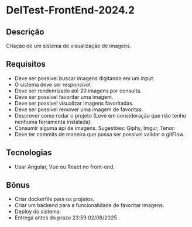 # DelTest-FrontEnd-2024.2

## Descrição
Criação de um sistema de visualização de imagens.

## Requisitos
- Deve ser possível buscar imagens digitando em um input.
- O sistema deve ser responsível.
- Deve ser rendenrizado até 20 imagens por consulta.
- Deve ser possível favoritar uma imagem.
- Deve ser possível visualizar imagens favoritadas.
- Deve ser possível remover uma imagem de favoritas.
- Descrever como rodar o projeto (Leve em consideração que não tenho nenhuma ferramenta instalada).
- Consumir alguma api de imagens. Sugestões: Giphy, Imgur, Tenor.
- Deve ter commits de maneira que possa ser possível validar o gitFlow.

## Tecnologias
- Usar Angular, Vue ou React no front-end.

## Bônus
- Criar dockerfile para os projetos.
- Criar um backend para a funcionalidade de favoritar imagens.
- Deploy do sistema.
- Entrega antes do prazo 23:59 02/08/2025 .
